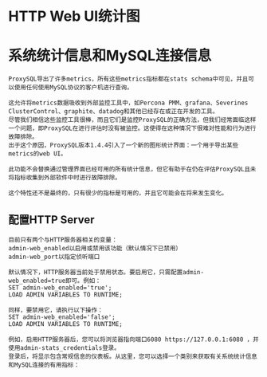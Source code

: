 # HTTP Web UI统计图

# 系统统计信息和MySQL连接信息

    ProxySQL导出了许多metrics，所有这些metrics指标都在stats schema中可见，并且可以使用任何使用MySQL协议的客户机进行查询。

    这允许将metrics数据吸收到外部监控工具中，如Percona PMM、grafana、Severines ClusterControl、graphite、datadog和其他已经存在或正在开发的工具。
    尽管我们相信这些监控工具很棒，而且它们是监控ProxySQL的正确方法，但我们经常面临这样一个问题，即ProxySQL在进行评估时没有被监控。这使得在这种情况下很难对性能和行为进行故障排除。
    出于这个原因，ProxySQL版本1.4.4引入了一个新的图形统计界面：一个用于导出某些metrics的web UI。

    此功能不会替换通过管理界面已经可用的所有统计信息，但它有助于在仍在评估ProxySQL且未将指标收集到外部软件中时进行故障排除。

    这个特性还不是最终的，只有很少的指标是可用的，并且它可能会在将来发生变化。

## 配置HTTP Server

    目前只有两个与HTTP服务器相关的变量：
    admin-web_enabled以启用或禁用该功能（默认情况下已禁用）
    admin-web_port以指定侦听端口

    默认情况下，HTTP服务器当前处于禁用状态。要启用它，只需配置admin-web_enabled=true即可。例如：
    SET admin-web_enabled='true';
    LOAD ADMIN VARIABLES TO RUNTIME;

    同样，要禁用它，请执行以下操作：
    SET admin-web_enabled='false';
    LOAD ADMIN VARIABLES TO RUNTIME;

    例如，启用HTTP服务器后，您可以将浏览器指向端口6080 https://127.0.0.1:6080 ，并使用admin-stats_credentials登录。
    登录后，将显示包含常规信息的仪表板。从这里，您可以选择一个类别来获取有关系统统计信息和MySQL连接的有用指标：
